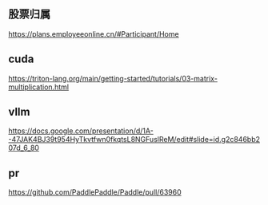 ## 股票归属
https://plans.employeeonline.cn/#Participant/Home

## cuda
https://triton-lang.org/main/getting-started/tutorials/03-matrix-multiplication.html

## vllm
https://docs.google.com/presentation/d/1A--47JAK4BJ39t954HyTkvtfwn0fkqtsL8NGFuslReM/edit#slide=id.g2c846bb207d_6_80

## pr
https://github.com/PaddlePaddle/Paddle/pull/63960
